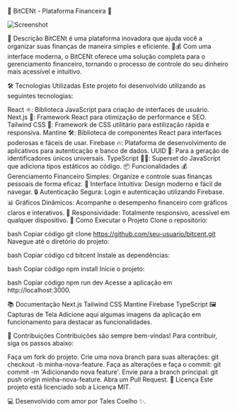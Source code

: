 🚀 BitCENt - Plataforma Financeira 💸

![Screenshot](../bitcent/public/Captura%20de%20tela.png) 

🌟 Descrição
BitCENt é uma plataforma inovadora que ajuda você a organizar suas finanças de maneira simples e eficiente. 💼💰 Com uma interface moderna, o BitCENt oferece uma solução completa para o gerenciamento financeiro, tornando o processo de controle do seu dinheiro mais acessível e intuitivo.

🛠️ Tecnologias Utilizadas
Este projeto foi desenvolvido utilizando as seguintes tecnologias:

React ⚛️: Biblioteca JavaScript para criação de interfaces de usuário.
Next.js 🚀: Framework React para otimização de performance e SEO.
Tailwind CSS 🎨: Framework de CSS utilitário para estilização rápida e responsiva.
Mantine 🛠️: Biblioteca de componentes React para interfaces poderosas e fáceis de usar.
Firebase 🔥: Plataforma de desenvolvimento de aplicativos para autenticação e banco de dados.
UUID 🔑: Para a geração de identificadores únicos universais.
TypeScript 🧑‍💻: Superset do JavaScript que adiciona tipos estáticos ao código.
📦 Funcionalidades
💰 Gerenciamento Financeiro Simples: Organize e controle suas finanças pessoais de forma eficaz.
💬 Interface Intuitiva: Design moderno e fácil de navegar.
🔒 Autenticação Segura: Login e autenticação utilizando Firebase.
📊 Gráficos Dinâmicos: Acompanhe o desempenho financeiro com gráficos claros e interativos.
💼 Responsividade: Totalmente responsivo, acessível em qualquer dispositivo.
🚀 Como Executar o Projeto
Clone o repositório:

bash
Copiar código
git clone https://github.com/seu-usuario/bitcent.git
Navegue até o diretório do projeto:

bash
Copiar código
cd bitcent
Instale as dependências:

bash
Copiar código
npm install
Inicie o projeto:

bash
Copiar código
npm run dev
Acesse a aplicação em http://localhost:3000.

📚 Documentação
Next.js
Tailwind CSS
Mantine
Firebase
TypeScript
🖼️ Capturas de Tela
Adicione aqui algumas imagens da aplicação em funcionamento para destacar as funcionalidades.

🤝 Contribuições
Contribuições são sempre bem-vindas! Para contribuir, siga os passos abaixo:

Faça um fork do projeto.
Crie uma nova branch para suas alterações: git checkout -b minha-nova-feature.
Faça as alterações e faça o commit: git commit -m 'Adicionando nova feature'.
Envie para a branch principal: git push origin minha-nova-feature.
Abra um Pull Request.
📝 Licença
Este projeto está licenciado sob a Licença MIT.

💻 Desenvolvido com amor por Tales Coelho ✨.